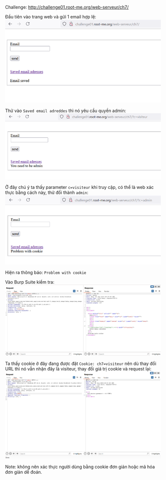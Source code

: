 Challenge: http://challenge01.root-me.org/web-serveur/ch7/

Đầu tiên vào trang web và gửi 1 email hợp lệ:
![alt text](image.png)

Thử vào `Saved email adreddes` thì nó yêu cầu quyền admin:
![alt text](image-1.png)

Ở đây chú ý ta thấy parameter `c=visiteur` khi truy cập, có thể là web xác thực bằng cách này, thử đổi thành `admin`:
![alt text](image-2.png)

Hiện ra thông báo: `Problem with cookie`

Vào Burp Suite kiểm tra: 
![alt text](image-3.png)

Ta thấy cookie ở đây đang được đặt `Cookie: ch7=visiteur` nên dù thay đổi URL thì nó vẫn nhận đây là visiteur, thay đổi giá trị cookie và request lại: 
![alt text](image-4.png)


Note: không nên xác thực người dùng bằng cookie đơn giản hoặc mã hóa đơn giản dễ đoán. 

